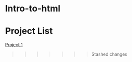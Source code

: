 # Intro-to-html

<h1>Project List</h1>

<a href="project1/index.html" target="_blank">Project 1</a>
>>>>>>> Stashed changes
